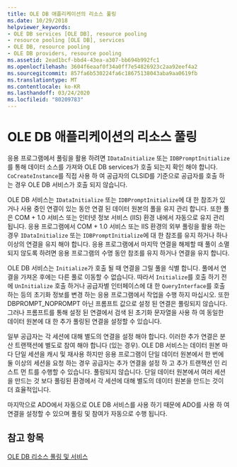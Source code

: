 ```yaml
---
title: OLE DB 애플리케이션의 리소스 풀링
ms.date: 10/29/2018
helpviewer_keywords:
- OLE DB services [OLE DB], resource pooling
- resource pooling [OLE DB], services
- OLE DB, resource pooling
- OLE DB providers, resource pooling
ms.assetid: 2ead1bcf-bbd4-43ea-a307-bb694b992fc1
ms.openlocfilehash: 3604f6eaaf0f34a0ff7e54826923c2aa92eef4a2
ms.sourcegitcommit: 857fa6b530224fa6c18675138043aba9aa0619fb
ms.translationtype: MT
ms.contentlocale: ko-KR
ms.lasthandoff: 03/24/2020
ms.locfileid: "80209783"
---
```

# <a name="resource-pooling-in-your-ole-db-application"></a>OLE DB 애플리케이션의 리소스 풀링

응용 프로그램에서 풀링을 활용 하려면 `IDataInitialize` 또는 `IDBPromptInitialize`를 통해 데이터 소스를 가져와 OLE DB services가 호출 되는지 확인 해야 합니다. `CoCreateInstance`를 직접 사용 하 여 공급자의 CLSID를 기준으로 공급자를 호출 하는 경우 OLE DB 서비스가 호출 되지 않습니다.

OLE DB 서비스는 `IDataInitialize` 또는 `IDBPromptInitialize`에 대 한 참조가 있거나 사용 중인 연결이 있는 동안 연결 된 데이터 원본의 풀을 유지 관리 합니다. 또한 풀은 COM + 1.0 서비스 또는 인터넷 정보 서비스 (IIS) 환경 내에서 자동으로 유지 관리 됩니다. 응용 프로그램에서 COM + 1.0 서비스 또는 IIS 환경의 외부 풀링을 활용 하는 경우 `IDataInitialize` 또는 `IDBPromptInitialize`에 대 한 참조를 유지 하거나 하나 이상의 연결을 유지 해야 합니다. 응용 프로그램에서 마지막 연결을 해제할 때 풀이 소멸 되지 않도록 하려면 응용 프로그램의 수명 동안 참조를 유지 하거나 연결을 유지 합니다.

OLE DB 서비스는 `Initialize`가 호출 될 때 연결을 그릴 풀을 식별 합니다. 풀에서 연결을 가져온 후에는 다른 풀로 이동할 수 없습니다. 따라서 `Initialize`를 호출 하기 전에 `UnInitialize` 호출 하거나 공급자별 인터페이스에 대 한 `QueryInterface`를 호출 하는 등의 초기화 정보를 변경 하는 응용 프로그램에서 작업을 수행 하지 마십시오. 또한 DBPROMPT_NOPROMPT 아닌 프롬프트 값으로 설정 된 연결은 풀링되지 않습니다. 그러나 프롬프트를 통해 설정 된 연결에서 검색 된 초기화 문자열을 사용 하 여 동일한 데이터 원본에 대 한 추가 풀링된 연결을 설정할 수 있습니다.

일부 공급자는 각 세션에 대해 별도의 연결을 설정 해야 합니다. 이러한 추가 연결은 분산 트랜잭션에 별도로 참여 해야 합니다 (있는 경우). OLE DB 서비스는 데이터 원본 마다 단일 세션을 캐시 및 재사용 하지만 응용 프로그램이 단일 데이터 원본에서 한 번에 둘 이상의 세션을 요청 하는 경우 공급자는 추가 연결을 설정 하 고 추가 트랜잭션 인 리스트 먼 트를 수행할 수 있습니다. 풀링되지 않습니다. 단일 데이터 원본에서 여러 세션을 만드는 것 보다 풀링된 환경에서 각 세션에 대해 별도의 데이터 원본을 만드는 것이 더 효율적입니다.

마지막으로 ADO에서 자동으로 OLE DB 서비스를 사용 하기 때문에 ADO를 사용 하 여 연결을 설정할 수 있으며 풀링 및 참여가 자동으로 수행 됩니다.

## <a name="see-also"></a>참고 항목

[OLE DB 리소스 풀링 및 서비스](../../data/oledb/ole-db-resource-pooling-and-services.md)
